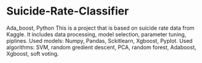 # Suicide-Rate-Classifier
Ada_boost, Python
This is a project that is based on suicide rate data from Kaggle. It includes data processing, model selection, parameter tuning, piplines.
Used models: Numpy, Pandas, Sckitlearn, Xgboost, Pyplot.
Used algorithms: SVM, random gredient descent, PCA, random forest, Adaboost, Xgboost, soft voting.
